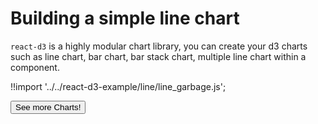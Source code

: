 # Building a simple line chart

`react-d3` is a highly modular chart library, you can create your d3 charts such as line chart, bar chart, bar stack chart, multiple line chart within a component.

<div id="line-garbage" class="demo"></div>
<script src="/react-d3-example/dist/min/es5/line_garbage.min.js"></script>

!!import '../../react-d3-example/line/line_garbage.js';


<a href="/docs/basic">
  <button type="button" class="btn btn-danger btn-lg">See more Charts!</button>
</a>

